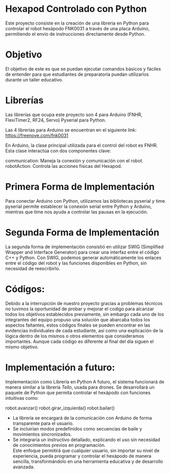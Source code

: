 # Hexapod Controlado con Python

Este proyecto consiste en la creación de una libreria en Python para controlar el robot hexápodo FNK0031 a través de una placa Arduino, permitiendo el envío de instrucciones directamente desde Python.

# Objetivo

El objetivo de este es que se puedan ejecutar comandos básicos y fáciles de entender para que estudiantes de preparatoria puedan utilizarlos durante un taller educativo. 

# Librerías

Las librerías que ocupa este proyecto son 4 para Arduino (FNHR, FlexiTimer2, RF24, Servo) Pyserial para Python.


Las 4 librerías para Arduino se encuentran en el siguiente link:
https://freenove.com/fnk0031

En Arduino, la clase principal utilizada para el control del robot es FNHR. Esta clase interactúa con dos componentes clave:

communication: Maneja la conexión y comunicación con el robot.
robotAction: Controla las acciones físicas del Hexapod.


# Primera Forma de Implementación
Para conectar Arduino con Python, utilizamos las bibliotecas pyserial y time. pyserial permite establecer la conexión serial entre Python y Arduino, mientras que time nos ayuda a controlar las pausas en la ejecución.
# Segunda Forma de Implementación
La segunda forma de implementación consistió en utilizar SWIG (Simplified Wrapper and Interface Generator) para crear una interfaz entre el código C++ y Python. Con SWIG, podemos generar automáticamente los enlaces entre el código del robot y las funciones disponibles en Python, sin necesidad de reescribirlo.

# Códigos: 
Debido a la interrupción de nuestro proyecto gracias a problemas técnicos no tuvimos la oportunidad de probar y mejorar el codigo para alcanzar todos los objetivos establecidos previamente, sin embargo cada uno de los integrantes del equipo propuso una solución que abarcaba todos los aspectos faltantes, estos códigos finales se pueden encontrar en las evidencias individuales de cada estudiante, así como una explicación de la lógica dentro de los mismos o  otros elementos que consideramos importantes. Aunque cada código es diferente al final del día siguen el mismo objetivo.
# Implementación a futuro:
Implementación como Librería en Python
A futuro, el sistema funcionará de manera similar a la librería *Tello*, usada para drones. Se desarrollará un paquete de Python que permita controlar el hexápodo con funciones intuitivas como:  

robot.avanzar()
robot.girar_izquierda()
robot.bailar()

- La librería se encargará de la comunicación con Arduino de forma transparente para el usuario.  
- Se incluirían modos predefinidos como secuencias de baile y movimientos sincronizados.  
- Se integraría un instructivo detallado, explicando el uso sin necesidad de conocimientos previos en programación.  
Este enfoque permitirá que cualquier usuario, sin importar su nivel de experiencia, pueda programar y controlar el hexápodo de manera sencilla, transformándolo en una herramienta educativa y de desarrollo avanzada.


